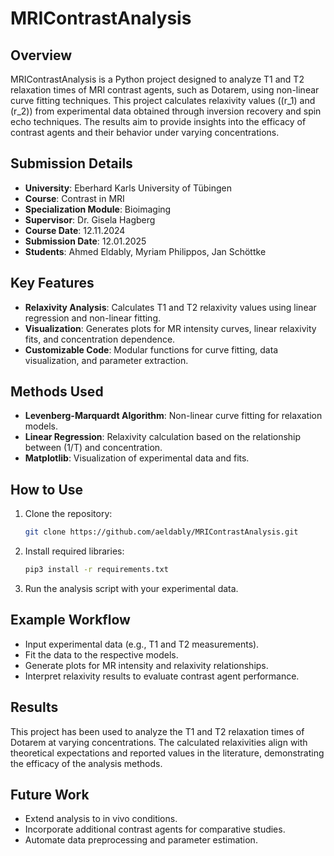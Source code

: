 # MRIContrastAnalysis

## Overview
MRIContrastAnalysis is a Python project designed to analyze T1 and T2 relaxation times of MRI contrast agents, such as Dotarem, using non-linear curve fitting techniques. This project calculates relaxivity values (\(r_1\) and \(r_2\)) from experimental data obtained through inversion recovery and spin echo techniques. The results aim to provide insights into the efficacy of contrast agents and their behavior under varying concentrations.

## Submission Details
- **University**: Eberhard Karls University of Tübingen
- **Course**: Contrast in MRI
- **Specialization Module**: Bioimaging
- **Supervisor**: Dr. Gisela Hagberg
- **Course Date**: 12.11.2024
- **Submission Date**: 12.01.2025
- **Students**: Ahmed Eldably, Myriam Philippos, Jan Schöttke

## Key Features
- **Relaxivity Analysis**: Calculates T1 and T2 relaxivity values using linear regression and non-linear fitting.
- **Visualization**: Generates plots for MR intensity curves, linear relaxivity fits, and concentration dependence.
- **Customizable Code**: Modular functions for curve fitting, data visualization, and parameter extraction.

## Methods Used
- **Levenberg-Marquardt Algorithm**: Non-linear curve fitting for relaxation models.
- **Linear Regression**: Relaxivity calculation based on the relationship between \(1/T\) and concentration.
- **Matplotlib**: Visualization of experimental data and fits.

## How to Use
1. Clone the repository:
   ```bash
   git clone https://github.com/aeldably/MRIContrastAnalysis.git
   ```
2. Install required libraries:
   ```bash
   pip3 install -r requirements.txt
   ```
3. Run the analysis script with your experimental data.

## Example Workflow
- Input experimental data (e.g., T1 and T2 measurements).
- Fit the data to the respective models.
- Generate plots for MR intensity and relaxivity relationships.
- Interpret relaxivity results to evaluate contrast agent performance.

## Results
This project has been used to analyze the T1 and T2 relaxation times of Dotarem at varying concentrations. The calculated relaxivities align with theoretical expectations and reported values in the literature, demonstrating the efficacy of the analysis methods.

## Future Work
- Extend analysis to in vivo conditions.
- Incorporate additional contrast agents for comparative studies.
- Automate data preprocessing and parameter estimation.